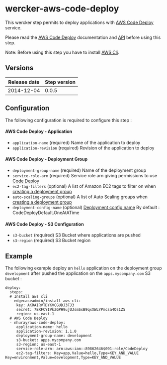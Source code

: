 wercker-aws-code-deploy
=======================

This wercker step permits to deploy applications with [AWS Code Deploy](http://docs.aws.amazon.com/codedeploy/latest/userguide/welcome.html
) service.

Please read the [AWS Code Deploy](http://docs.aws.amazon.com/codedeploy/latest/userguide/welcome.html) documentation and [API](http://docs.aws.amazon.com/cli/latest/reference/deploy/index.html) before using this step.

Note: Before using this step you have to install [AWS Cli](https://github.com/EdgecaseInc/wercker-step-install-aws-cli).

## Versions

| Release date | Step version | 
| -------------| -------------| 
| 2014-12-04   | 0.0.5        | 


## Configuration

The following configuration is required to configure this step :

#### AWS Code Deploy - Application 

* `application-name` (required) Name of the application to deploy
* `application-revision` (required) Revision of the application to deploy

#### AWS Code Deploy - Deployment Group

* `deployment-group-name` (required) Name of the deployment group
* `service-role-arn` (required) Service role arn giving permissions to use [Code Deploy](http://docs.aws.amazon.com/codedeploy/latest/userguide/how-to-create-deployment-group.html)
* `ec2-tag-filters` (optional) A list of Amazon EC2 tags to filter on when [creating a deployment group](http://docs.aws.amazon.com/cli/latest/reference/deploy/create-deployment-group.html)
* `auto-scaling-groups` (optional) A list of Auto Scaling groups when [creating a deployment group](http://docs.aws.amazon.com/cli/latest/reference/deploy/create-deployment-group.html) 
* `deployment-config-name` (optional) [Deployment config name](http://docs.aws.amazon.com/cli/latest/reference/deploy/create-deployment-config.html) By default : CodeDeployDefault.OneAtATime

#### AWS Code Deploy - S3 Configuration

* `s3-bucket` (required) S3 Bucket where applications are pushed 
* `s3-region` (required) S3 Bucket region

## Example

The following example deploy an `hello` application on the deployment group `development` after pushed the application on the `apps.mycompany.com` S3 bucket :

```
deploy:
  steps:
  # Install aws cli
  - edgecaseadmin/install-aws-cli:
     key: AKRAIRVTDYKVCGUDJ3FJ3
     secret: 7ERFCYIVkZGPH9ujUJsmSsB9qxXWLYPmcsa4Os1Z5
     region: us-east-1 
  # AWS Code Deploy
  - nhuray/aws-code-deploy:
     application-name: hello
     application-revision: 1.1.0
     deployment-group-name: development
     s3-bucket: apps.mycompany.com
     s3-region: us-east-1
     service-role-arn: arn:aws:iam::89862646$091:role/CodeDeploy
     ec2-tag-filters: Key=app,Value=hello,Type=KEY_AND_VALUE Key=environment,Value=development,Type=KEY_AND_VALUE
```
